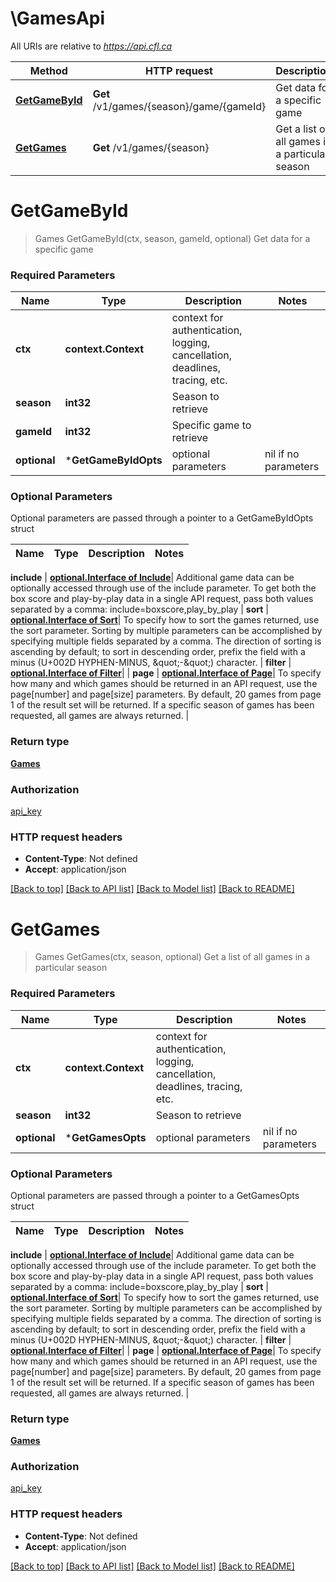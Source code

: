 # \GamesApi

All URIs are relative to *https://api.cfl.ca*

Method | HTTP request | Description
------------- | ------------- | -------------
[**GetGameById**](GamesApi.md#GetGameById) | **Get** /v1/games/{season}/game/{gameId} | Get data for a specific game
[**GetGames**](GamesApi.md#GetGames) | **Get** /v1/games/{season} | Get a list of all games in a particular season


# **GetGameById**
> Games GetGameById(ctx, season, gameId, optional)
Get data for a specific game

### Required Parameters

Name | Type | Description  | Notes
------------- | ------------- | ------------- | -------------
 **ctx** | **context.Context** | context for authentication, logging, cancellation, deadlines, tracing, etc.
  **season** | **int32**| Season to retrieve | 
  **gameId** | **int32**| Specific game to retrieve | 
 **optional** | ***GetGameByIdOpts** | optional parameters | nil if no parameters

### Optional Parameters
Optional parameters are passed through a pointer to a GetGameByIdOpts struct

Name | Type | Description  | Notes
------------- | ------------- | ------------- | -------------


 **include** | [**optional.Interface of Include**](.md)| Additional game data can be optionally accessed through use of the include parameter. To get both the box score and play-by-play data in a single API request, pass both values separated by a comma: include&#x3D;boxscore,play_by_play  | 
 **sort** | [**optional.Interface of Sort**](.md)| To specify how to sort the games returned, use the sort parameter. Sorting by multiple parameters can be accomplished by specifying multiple fields separated by a comma. The direction of sorting is ascending by default; to sort in descending order, prefix the field with a minus (U+002D HYPHEN-MINUS, \&quot;-\&quot;) character.  | 
 **filter** | [**optional.Interface of Filter**](.md)|  | 
 **page** | [**optional.Interface of Page**](.md)| To specify how many and which games should be returned in an API request, use the page[number] and page[size] parameters. By default, 20 games from page 1 of the result set will be returned. If a specific season of games has been requested, all games are always returned.   | 

### Return type

[**Games**](Games.md)

### Authorization

[api_key](../README.md#api_key)

### HTTP request headers

 - **Content-Type**: Not defined
 - **Accept**: application/json

[[Back to top]](#) [[Back to API list]](../README.md#documentation-for-api-endpoints) [[Back to Model list]](../README.md#documentation-for-models) [[Back to README]](../README.md)

# **GetGames**
> Games GetGames(ctx, season, optional)
Get a list of all games in a particular season

### Required Parameters

Name | Type | Description  | Notes
------------- | ------------- | ------------- | -------------
 **ctx** | **context.Context** | context for authentication, logging, cancellation, deadlines, tracing, etc.
  **season** | **int32**| Season to retrieve | 
 **optional** | ***GetGamesOpts** | optional parameters | nil if no parameters

### Optional Parameters
Optional parameters are passed through a pointer to a GetGamesOpts struct

Name | Type | Description  | Notes
------------- | ------------- | ------------- | -------------

 **include** | [**optional.Interface of Include**](.md)| Additional game data can be optionally accessed through use of the include parameter. To get both the box score and play-by-play data in a single API request, pass both values separated by a comma: include&#x3D;boxscore,play_by_play  | 
 **sort** | [**optional.Interface of Sort**](.md)| To specify how to sort the games returned, use the sort parameter. Sorting by multiple parameters can be accomplished by specifying multiple fields separated by a comma. The direction of sorting is ascending by default; to sort in descending order, prefix the field with a minus (U+002D HYPHEN-MINUS, \&quot;-\&quot;) character.  | 
 **filter** | [**optional.Interface of Filter**](.md)|  | 
 **page** | [**optional.Interface of Page**](.md)| To specify how many and which games should be returned in an API request, use the page[number] and page[size] parameters. By default, 20 games from page 1 of the result set will be returned. If a specific season of games has been requested, all games are always returned.   | 

### Return type

[**Games**](Games.md)

### Authorization

[api_key](../README.md#api_key)

### HTTP request headers

 - **Content-Type**: Not defined
 - **Accept**: application/json

[[Back to top]](#) [[Back to API list]](../README.md#documentation-for-api-endpoints) [[Back to Model list]](../README.md#documentation-for-models) [[Back to README]](../README.md)

